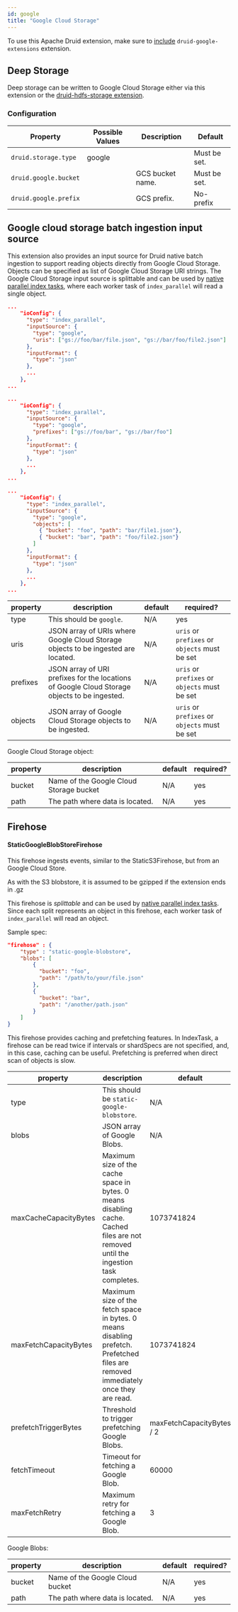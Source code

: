 ```yaml
---
id: google
title: "Google Cloud Storage"
---
```


<!--
  ~ Licensed to the Apache Software Foundation (ASF) under one
  ~ or more contributor license agreements.  See the NOTICE file
  ~ distributed with this work for additional information
  ~ regarding copyright ownership.  The ASF licenses this file
  ~ to you under the Apache License, Version 2.0 (the
  ~ "License"); you may not use this file except in compliance
  ~ with the License.  You may obtain a copy of the License at
  ~
  ~   http://www.apache.org/licenses/LICENSE-2.0
  ~
  ~ Unless required by applicable law or agreed to in writing,
  ~ software distributed under the License is distributed on an
  ~ "AS IS" BASIS, WITHOUT WARRANTIES OR CONDITIONS OF ANY
  ~ KIND, either express or implied.  See the License for the
  ~ specific language governing permissions and limitations
  ~ under the License.
  -->


To use this Apache Druid extension, make sure to [include](../../development/extensions.md#loading-extensions) `druid-google-extensions` extension.

## Deep Storage

Deep storage can be written to Google Cloud Storage either via this extension or the [druid-hdfs-storage extension](../extensions-core/hdfs.md).

### Configuration

|Property|Possible Values|Description|Default|
|--------|---------------|-----------|-------|
|`druid.storage.type`|google||Must be set.|
|`druid.google.bucket`||GCS bucket name.|Must be set.|
|`druid.google.prefix`||GCS prefix.|No-prefix|


<a name="input-source"></a>

## Google cloud storage batch ingestion input source

This extension also provides an input source for Druid native batch ingestion to support reading objects directly from Google Cloud Storage. Objects can be specified as list of Google Cloud Storage URI strings. The Google Cloud Storage input source is splittable and can be used by [native parallel index tasks](../../ingestion/native-batch.md#parallel-task), where each worker task of `index_parallel` will read a single object.

```json
...
    "ioConfig": {
      "type": "index_parallel",
      "inputSource": {
        "type": "google",
        "uris": ["gs://foo/bar/file.json", "gs://bar/foo/file2.json"]
      },
      "inputFormat": {
        "type": "json"
      },
      ...
    },
...
```

```json
...
    "ioConfig": {
      "type": "index_parallel",
      "inputSource": {
        "type": "google",
        "prefixes": ["gs://foo/bar", "gs://bar/foo"]
      },
      "inputFormat": {
        "type": "json"
      },
      ...
    },
...
```


```json
...
    "ioConfig": {
      "type": "index_parallel",
      "inputSource": {
        "type": "google",
        "objects": [
          { "bucket": "foo", "path": "bar/file1.json"},
          { "bucket": "bar", "path": "foo/file2.json"}
        ]
      },
      "inputFormat": {
        "type": "json"
      },
      ...
    },
...
```

|property|description|default|required?|
|--------|-----------|-------|---------|
|type|This should be `google`.|N/A|yes|
|uris|JSON array of URIs where Google Cloud Storage objects to be ingested are located.|N/A|`uris` or `prefixes` or `objects` must be set|
|prefixes|JSON array of URI prefixes for the locations of Google Cloud Storage objects to be ingested.|N/A|`uris` or `prefixes` or `objects` must be set|
|objects|JSON array of Google Cloud Storage objects to be ingested.|N/A|`uris` or `prefixes` or `objects` must be set|


Google Cloud Storage object:

|property|description|default|required?|
|--------|-----------|-------|---------|
|bucket|Name of the Google Cloud Storage bucket|N/A|yes|
|path|The path where data is located.|N/A|yes|

## Firehose

<a name="firehose"></a>

#### StaticGoogleBlobStoreFirehose

This firehose ingests events, similar to the StaticS3Firehose, but from an Google Cloud Store.

As with the S3 blobstore, it is assumed to be gzipped if the extension ends in .gz

This firehose is _splittable_ and can be used by [native parallel index tasks](../../ingestion/native-batch.md#parallel-task).
Since each split represents an object in this firehose, each worker task of `index_parallel` will read an object.

Sample spec:

```json
"firehose" : {
    "type" : "static-google-blobstore",
    "blobs": [
        {
          "bucket": "foo",
          "path": "/path/to/your/file.json"
        },
        {
          "bucket": "bar",
          "path": "/another/path.json"
        }
    ]
}
```

This firehose provides caching and prefetching features. In IndexTask, a firehose can be read twice if intervals or
shardSpecs are not specified, and, in this case, caching can be useful. Prefetching is preferred when direct scan of objects is slow.

|property|description|default|required?|
|--------|-----------|-------|---------|
|type|This should be `static-google-blobstore`.|N/A|yes|
|blobs|JSON array of Google Blobs.|N/A|yes|
|maxCacheCapacityBytes|Maximum size of the cache space in bytes. 0 means disabling cache. Cached files are not removed until the ingestion task completes.|1073741824|no|
|maxFetchCapacityBytes|Maximum size of the fetch space in bytes. 0 means disabling prefetch. Prefetched files are removed immediately once they are read.|1073741824|no|
|prefetchTriggerBytes|Threshold to trigger prefetching Google Blobs.|maxFetchCapacityBytes / 2|no|
|fetchTimeout|Timeout for fetching a Google Blob.|60000|no|
|maxFetchRetry|Maximum retry for fetching a Google Blob.|3|no|

Google Blobs:

|property|description|default|required?|
|--------|-----------|-------|---------|
|bucket|Name of the Google Cloud bucket|N/A|yes|
|path|The path where data is located.|N/A|yes|
